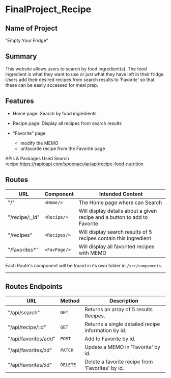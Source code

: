 # FinalProject_Recipe
## Name of Project
“Empty Your Fridge”
## Summary
This website allows users to search by food ingredient(s). The food ingredient is what they want to use or just what they have left in their fridge. Users add their desired recipes from search results to ‘Favorite’ so that these can be easily accessed for meal prep.
## Features
- Home page: Search by food ingredients

- Recipe page:
Display all recipes from search results

- “Favorite” page:
  - modify the MEMO
  - unfavorite recipe from the Favorite page

APIs & Packages Used
Search recipe:https://rapidapi.com/spoonacular/api/recipe-food-nutrition

## Routes


| URL             | Component         | Intended Content                                             |
| --------------- | ----------------- | ------------------------------------------------------------ |
| "/"             | `<Home/>`         | The Home page  where can Search                 |
| "/recipe/:_id"   | `<Recipe/>` | Will display details about a given recipe and a button to add to Favorite |
| "/recipes"        | `<Recipes/>`        | Will display search results of 5 recipes contain this ingredient         |
| "/favorites*"            | `<FavPage/>`     | Will display all favorited recipes with MEMO              |

Each Route's component will be found in its own folder in `/src/components`.

---

## Routes Endpoints


| URL            | Method | Description                                      |
| -------------- | ------ | ------------------------------------------------ |
| "/api/search"      | `GET`  | Returns an array of 5 results Recipes.  |
| "/api/recipe/:id" | `GET`  | Returns a single detailed recipe information by id. |
| "/api/favorites/add"      | `POST` | Add to Favorite by id.  |
| "/api/favorites/:id"      | `PATCH` | Update a MEMO in 'Favorite' by id.  |
| "/api/favorites/:id"      | `DELETE` | Delete a favorite recipe from 'Favorites' by id.  |